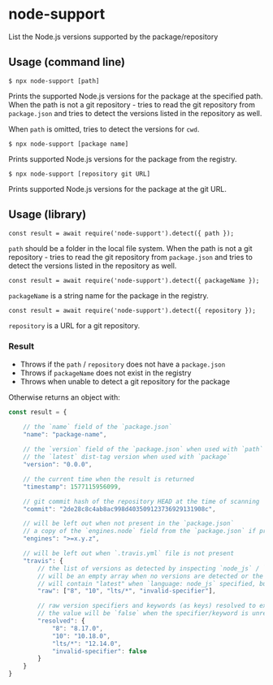 # node-support

List the Node.js versions supported by the package/repository

## Usage (command line)

```
$ npx node-support [path]
```

Prints the supported Node.js versions for the package at the specified path. When the path is not a git repository - tries to read the git repository from `package.json` and tries to detect the versions listed in the repository as well.

When `path` is omitted, tries to detect the versions for `cwd`. 

```
$ npx node-support [package name]
```

Prints supported Node.js versions for the package from the registry.

```
$ npx node-support [repository git URL]
```

Prints supported Node.js versions for the package at the git URL.

## Usage (library)

```
const result = await require('node-support').detect({ path });
```

`path` should be a folder in the local file system. When the path is not a git repository - tries to read the git repository from `package.json` and tries to detect the versions listed in the repository as well. 

```
const result = await require('node-support').detect({ packageName });
```

`packageName` is a string name for the package in the registry. 

```
const result = await require('node-support').detect({ repository });
```

`repository` is a URL for a git repository.

### Result

- Throws if the `path` / `repository` does not have a `package.json`
- Throws if `packageName` does not exist in the registry
- Throws when unable to detect a git repository for the package

Otherwise returns an object with:

```javascript
const result = {

    // the `name` field of the `package.json`
    "name": "package-name",    
    
    // the `version` field of the `package.json` when used with `path` / `repository`,
    // the `latest` dist-tag version when used with `package`
    "version": "0.0.0",

    // the current time when the result is returned
    "timestamp": 1577115956099,

    // git commit hash of the repository HEAD at the time of scanning
    "commit": "2de28c8c4ab8ac998d403509123736929131908c",

    // will be left out when not present in the `package.json`
    // a copy of the `engines.node` field from the `package.json` if present
    "engines": ">=x.y.z", 

    // will be left out when `.travis.yml` file is not present
    "travis": {
        // the list of versions as detected by inspecting `node_js` / `matrix` configuration
        // will be an empty array when no versions are detected or the project is not a Node.js project
        // will contain "latest" when `language: node_js` specified, but no explicit versions detected
        "raw": ["8", "10", "lts/*", "invalid-specifier"],

        // raw version specifiers and keywords (as keys) resolved to exact Node.js versions (as values)
        // the value will be `false` when the specifier/keyword is unrecognized
        "resolved": {
            "8": "8.17.0", 
            "10": "10.18.0", 
            "lts/*": "12.14.0",
            "invalid-specifier": false
        }       
    }
}
```
